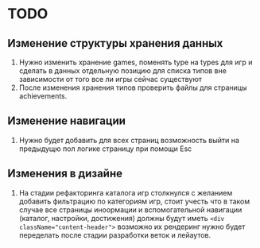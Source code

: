 # TODO

## Изменение структуры хранения данных

1) Нужно изменить хранение games, поменять type на types для игр и сделать в данных отдельную позицию для списка типов вне зависимости от того все ли игры сейчас существуют
2) После изменения хранения типов проверить файлы для страницы achievements.

## Изменение навигации

1) Нужно будет добавить для всех страниц возможность выйти на предыдущю пол логике страницу при помощи Esc

## Изменения в дизайне

1) На стадии рефакторинга каталога игр столкнулся с желанием добавить фильтрацию по категориям игр, стоит учесть что в таком случае все страницы иноормации и вспомогательной навигации (каталог, настройки, достижения) должны будут иметь `<div className="content-header">` возможно их рендеринг нужно будет переделать после стадии разработки веток и лейаутов.
